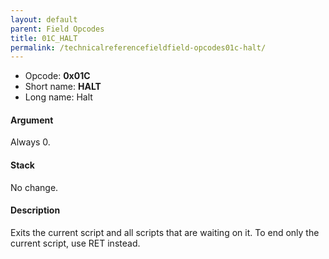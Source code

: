 ```yaml
---
layout: default
parent: Field Opcodes
title: 01C_HALT
permalink: /technicalreferencefieldfield-opcodes01c-halt/
---
```


-   Opcode: **0x01C**
-   Short name: **HALT**
-   Long name: Halt

#### Argument

Always 0.

#### Stack

No change.

#### Description

Exits the current script and all scripts that are waiting on it. To end only the current script, use RET instead.
